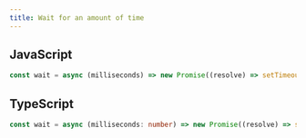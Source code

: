 ```yaml
---
title: Wait for an amount of time
---
```


## JavaScript
```js
const wait = async (milliseconds) => new Promise((resolve) => setTimeout(resolve, milliseconds))
```

## TypeScript
```ts
const wait = async (milliseconds: number) => new Promise((resolve) => setTimeout(resolve, milliseconds))
```
